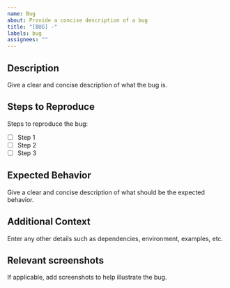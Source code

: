 ```yaml
---
name: Bug
about: Provide a concise description of a bug
title: "[BUG] -"
labels: bug
assignees: ""
---
```


## Description

Give a clear and concise description of what the bug is.

## Steps to Reproduce

Steps to reproduce the bug:

- [ ] Step 1
- [ ] Step 2
- [ ] Step 3

## Expected Behavior

Give a clear and concise description of what should be the expected behavior.

## Additional Context

Enter any other details such as dependencies, environment, examples, etc.

## Relevant screenshots

If applicable, add screenshots to help illustrate the bug.
